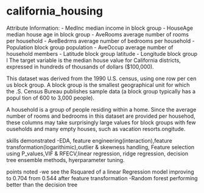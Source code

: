 # california_housing
Attribute Information: - MedInc median income in block group - HouseAge median house age in block group - AveRooms average number of rooms per household - AveBedrms average number of bedrooms per household - Population block group population - AveOccup average number of household members - Latitude block group latitude - Longitude block group l The target variable is the median house value for California districts, expressed in hundreds of thousands of dollars ($100,000).

This dataset was derived from the 1990 U.S. census, using one row per cen us block group. A block group is the smallest geographical unit for which the .S. Census Bureau publishes sample data (a block group typically has a popul tion of 600 to 3,000 people).

A household is a group of people residing within a home. Since the average number of rooms and bedrooms in this dataset are provided per househod, these columns may take surprisingly large values for block groups with few ouseholds and many empty houses, such as vacation resorts.ongitude.

skills demonstrated
-EDA, feature engineering(interaction),feature transformation(logarithimic),outlier & skewness handling, Feature selection using P_values,VIF & RFECV,linear regression, ridge regression, decision tree 
ensemble methods, hyerparameter tuning.

points noted
-we see the Rsquared of a linear Regression model improving to 0.704 from 0.544 after feature transformation
-Random forest performing better than the decision tree
